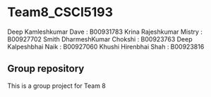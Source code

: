 # Team8_CSCI5193

Deep Kamleshkumar Dave : B00931783
Krina Rajeshkumar Mistry : B00927702
Smith DharmeshKumar Chokshi : B00923763
Deep Kalpeshbhai Naik : B00927060
Khushi Hirenbhai Shah : B00923816

## Group repository

This is a group project for Team 8
